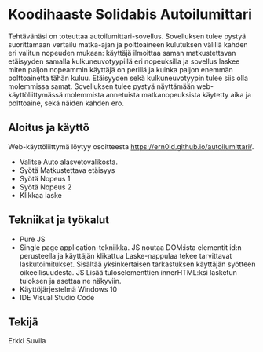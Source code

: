 # Koodihaaste Solidabis Autoilumittari

Tehtävänäsi on toteuttaa autoilumittari-sovellus. Sovelluksen tulee pystyä suorittamaan vertailu matka-ajan ja polttoaineen kulutuksen välillä kahden eri valitun nopeuden mukaan: käyttäjä ilmoittaa saman matkustettavan etäisyyden samalla kulkuneuvotyypillä eri nopeuksilla ja sovellus laskee miten paljon nopeammin käyttäjä on perillä ja kuinka paljon enemmän polttoainetta tähän kuluu. Etäisyyden sekä kulkuneuvotyypin tulee siis olla molemmissa samat. Sovelluksen tulee pystyä näyttämään web-käyttöliittymässä molemmista annetuista matkanopeuksista käytetty aika ja polttoaine, sekä näiden kahden ero.

## Aloitus ja käyttö

Web-käyttöliittymä löytyy osoitteesta https://ern0ld.github.io/autoilumittari/.
* Valitse Auto alasvetovalikosta. 
* Syötä Matkustettava etäisyys
* Syötä Nopeus 1
* Syötä Nopeus 2
* Klikkaa laske

## Tekniikat ja työkalut

* Pure JS
* Single page application-tekniikka. JS noutaa DOM:ista elementit id:n perusteella ja käyttäjän klikattua Laske-nappulaa tekee tarvittavat laskutoimitukset. Sisältää yksinkertaisen tarkastuksen käyttäjän syötteen oikeellisuudesta. JS Lisää tuloselementtien innerHTML:ksi lasketun tuloksen ja asettaa ne näkyviin. 
* Käyttöjärjestelmä Windows 10
* IDE Visual Studio Code

## Tekijä

Erkki Suvila



